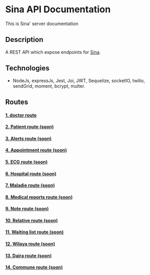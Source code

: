 # Sina API Documentation

This is Sina' server documentation

## Description

A REST API which expose endpoints for [Sina](../../README.md#sina).

## Technologies

- NodeJs, expressJs, Jest, Joi, JWT, Sequelize, socketIO, twilio, sendGrid, moment, bcrypt, multer.

## Routes

#### [1. doctor route](/ReadMe/Documentation/Doctor.md)

#### [2. Patient route (soon)](/ReadMe/Documentation/Patient.md)

#### [3. Alerts route (soon)](/ReadMe/Documentation/Alerts.md)

#### [4. Appointment route (soon)](/ReadMe/Documentation/Appointment.md)

#### [5. ECG route (soon)](/ReadMe/Documentation/ECG.md)

#### [6. Hospital route (soon)](/ReadMe/Documentation/Hospital.md)

#### [7. Maladie route (soon)](/ReadMe/Documentation/Maladie.md)

#### [8. Medical reports route (soon)](/ReadMe/Documentation/Medical-reports.md)

#### [9. Note route (soon)](/ReadMe/Documentation/Note.md)

#### [10. Relative route (soon)](/ReadMe/Documentation/Relative.md)

#### [11. Waiting list route (soon)](/ReadMe/Documentation/Waiting-list.md)

#### [12. Wilaya route (soon)](/ReadMe/Documentation/Wilaya.md)

#### [13. Daira route (soon)](/ReadMe/Documentation/Daira.md)

#### [14. Commune route (soon)](/ReadMe/Documentation/Commune.md)

